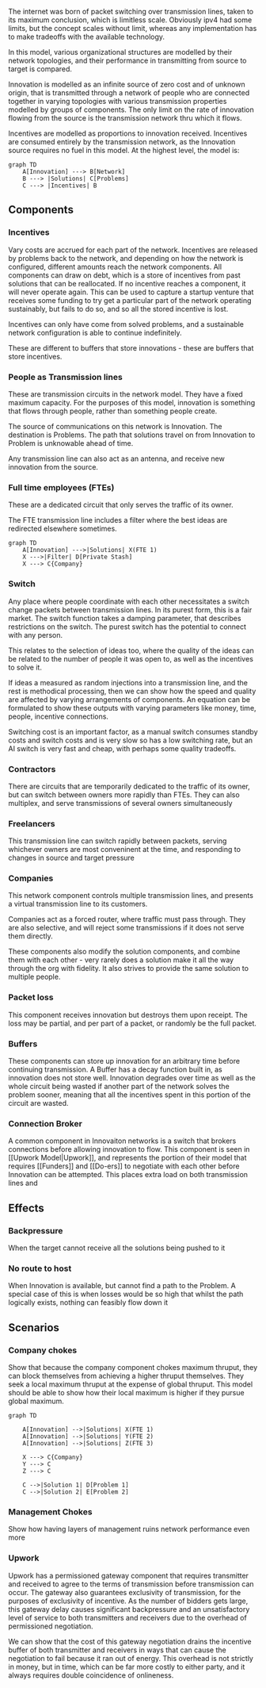 The internet was born of packet switching over transmission lines, taken to its maximum conclusion, which is limitless scale.  Obviously ipv4 had some limits, but the concept scales without limit, whereas any implementation has to make tradeoffs with the available technology.

In this model, various organizational structures are modelled by their network topologies, and their performance in transmitting from source to target is compared.

Innovation is modelled as an infinite source of zero cost and of unknown origin, that is transmitted through a network of people who are connected together in varying topologies with various transmission properties modelled by groups of components.  The only limit on the rate of innovation flowing from the source is the transmission network thru which it flows.

Incentives are modelled as proportions to innovation received.  Incentives are consumed entirely by the transmission network, as the Innovation source requires no fuel in this model. At the highest level, the model is:
```mermaid
graph TD
	A[Innovation] ---> B[Network]
	B ---> |Solutions| C[Problems]
	C ---> |Incentives| B
```

## Components
### Incentives
Vary costs are accrued for each part of the network.  Incentives are released by problems back to the network, and depending on how the network is configured, different amounts reach the network components.  All components can draw on debt, which is a store of incentives from past solutions that can be reallocated.  If no incentive reaches a component, it will never operate again.  This can be used to capture a startup venture that receives some funding to try get a particular part of the network operating sustainably, but fails to do so, and so all the stored incentive is lost.

Incentives can only have come from solved problems, and a sustainable network configuration is able to continue indefinitely.

These are different to buffers that store innovations - these are buffers that store incentives.

### People as Transmission lines
These are transmission circuits in the network model.  They have a fixed maximum capacity.  For the purposes of this model, innovation is something that flows through people, rather than something people create.

The source of communications on this network is Innovation.  The destination is Problems.  The path that solutions travel on from Innovation to Problem is unknowable ahead of time.

Any transmission line can also act as an antenna, and receive new innovation from the source.
### Full time employees (FTEs)
These are a dedicated circuit that only serves the traffic of its owner.

The FTE transmission line includes a filter where the best ideas are redirected elsewhere sometimes.
```mermaid
graph TD
    A[Innovation] --->|Solutions| X(FTE 1)
	X --->|Filter| D[Private Stash]
	X ---> C{Company}
```
### Switch
Any place where people coordinate with each other necessitates a switch change packets between transmission lines.  In its purest form, this is a fair market.  The switch function takes a damping parameter, that describes restrictions on the switch.  The purest switch has the potential to connect with any person.

This relates to the selection of ideas too, where the quality of the ideas can be related to the number of people it was open to, as well as the incentives to solve it.

If ideas a measured as random injections into a transmission line, and the rest is methodical processing, then we can show how the speed and quality are affected by varying arrangements of components.  An equation can be formulated to show these outputs with varying parameters like money, time, people, incentive connections.

Switching cost is an important factor, as a manual switch consumes standby costs and switch costs and is very slow so has a low switching rate, but an AI switch is very fast and cheap, with perhaps some quality tradeoffs.
### Contractors
There are circuits that are temporarily dedicated to the traffic of its owner, but can switch between owners more rapidly than FTEs.  They can also multiplex, and serve transmissions of several owners simultaneously
### Freelancers
This transmission line can switch rapidly between packets, serving whichever owners are most conveninent at the time, and responding to changes in source and target pressure

### Companies
This network component controls multiple transmission lines, and presents a virtual transmission line to its customers.

Companies act as a forced router, where traffic must pass through.  They are also selective, and will reject some transmissions if it does not serve them directly.

These components also modify the solution components, and combine them with each other - very rarely does a solution make it all the way through the org with fidelity.  It also strives to provide the same solution to multiple people.

### Packet loss
This component receives innovation but destroys them upon receipt.  The loss may be partial, and per part of a packet, or randomly be the full packet.

### Buffers
These components can store up innovation for an arbitrary time before continuing transmission.  A Buffer has a decay function built in, as innovation does not store well.  Innovation degrades over time as well as the whole circuit being wasted if another part of the network solves the problem sooner, meaning that all the incentives spent in this portion of the circuit are wasted.

### Connection Broker
A common component in Innovaiton networks is a switch that brokers connections before allowing innovation to flow.  This component is seen in [[Upwork Model|Upwork]], and represents the portion of their model that requires [[Funders]] and [[Do-ers]] to negotiate with each other before Innovation can be attempted.  This places extra load on both transmission lines and 

## Effects
### Backpressure
When the target cannot receive all the solutions being pushed to it
### No route to host
When Innovation is available, but cannot find a path to the Problem.  A special case of this is when losses would be so high that whilst the path logically exists, nothing can feasibly flow down it

## Scenarios
### Company chokes
Show that because the company component chokes maximum thruput, they can block themselves from achieving a higher thruput themselves.  They seek a local maximum thruput at the expense of global thruput.  This model should be able to show how their local maximum is higher if they pursue global maximum.
```mermaid
graph TD

    A[Innovation] -->|Solutions| X(FTE 1)
    A[Innovation] -->|Solutions| Y(FTE 2)
    A[Innovation] -->|Solutions| Z(FTE 3)

	X ---> C{Company}
	Y ---> C
	Z ---> C

    C -->|Solution 1| D[Problem 1]
    C -->|Solution 2| E[Problem 2]

```
### Management Chokes
Show how having layers of management ruins network performance even more

### Upwork
Upwork has a permissioned gateway component that requires transmitter and received to agree to the terms of transmission before transmission can occur.  The gateway also guarantees exclusivity of transmission, for the purposes of exclusivity of incentive.  As the number of bidders gets large, this gateway delay causes significant backpressure and an unsatisfactory level of service to both transmitters and receivers due to the overhead of permissioned negotiation.

We can show that the cost of this gateway negotiation drains the incentive buffer of both transmitter and receivers in ways that can cause the negotiation to fail because it ran out of energy.  This overhead is not strictly in money, but in time, which can be far more costly to either party, and it always requires double coincidence of onlineness.